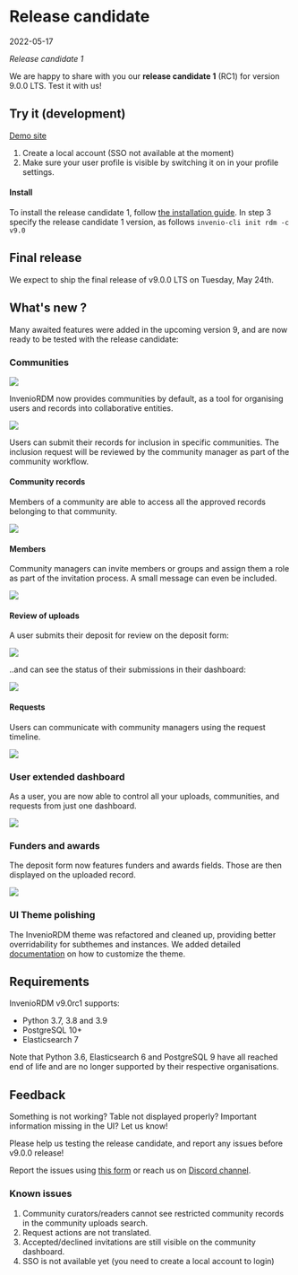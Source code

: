# Release candidate

2022-05-17

*Release candidate 1*

We are happy to share with you our **release candidate 1** (RC1) for version 9.0.0 LTS. Test it with us!

## Try it (development)

[Demo site](https://inveniordm.web.cern.ch/)
1. Create a local account (SSO not available at the moment)
2. Make sure your user profile is visible by switching it on in your profile settings.

#### Install

To install the release candidate 1, follow [the installation guide](../../../install). In step 3 specify the release candidate 1 version, as follows
`invenio-cli init rdm -c v9.0`

## Final release

We expect to ship the final release of v9.0.0 LTS on Tuesday, May 24th.

## What's new ?

Many awaited features were added in the upcoming version 9, and are now ready to be tested with the release candidate:

### Communities

![](v9.0rc1/communities_navbar.png)

InvenioRDM now provides communities by default, as a tool for organising users and records into collaborative entities.

![](v9.0rc1/communities_settings.png)

Users can submit their records for inclusion in specific communities. The inclusion request will be reviewed by the community manager as part of the community workflow.


#### Community records

Members of a community are able to access all the approved records belonging to that community.

![](v9.0rc1/communities_uploads.png)


#### Members

Community managers can invite members or groups and assign them a role as part of the invitation process. A small message can even be included.

![](v9.0rc1/members_invite.png)


#### Review of uploads

A user submits their deposit for review on the deposit form:

![](v9.0rc1/deposit_status.png)

..and can see the status of their submissions in their dashboard:

![](v9.0rc1/dashboard_draft_status.png)


#### Requests

Users can communicate with community managers using the request timeline.

![](v9.0rc1/request_timeline.png)


### User extended dashboard

As a user, you are now able to control all your uploads, communities, and requests from just one dashboard.

![](v9.0rc1/user_dashboard.png)


### Funders and awards

The deposit form now features funders and awards fields. Those are then displayed on the uploaded record.

![](v9.0rc1/awards_funding.png)


### UI Theme polishing

The InvenioRDM theme was refactored and cleaned up, providing better overridability for subthemes and instances. We added detailed [documentation](../../customize/styling-theme.md) on how to customize the theme.


## Requirements

InvenioRDM v9.0rc1 supports:

- Python 3.7, 3.8 and 3.9
- PostgreSQL 10+
- Elasticsearch 7

Note that Python 3.6, Elasticsearch 6 and PostgreSQL 9 have all reached end of life and are no longer supported by their respective organisations.

## Feedback

Something is not working? Table not displayed properly? Important information missing in the UI? Let us know!

Please help us testing the release candidate, and report any issues before v9.0.0 release!

Report the issues using [this form](https://github.com/inveniosoftware/invenio-app-rdm/issues/new?assignees=&labels=bug&template=bug_report.md) or reach us on [Discord channel](https://discord.com/channels/692989811736182844/704629170470125578).

### Known issues

1. Community curators/readers cannot see restricted community records in the community uploads search.
2. Request actions are not translated.
3. Accepted/declined invitations are still visible on the community dashboard.
4. SSO is not available yet (you need to create a local account to login)
